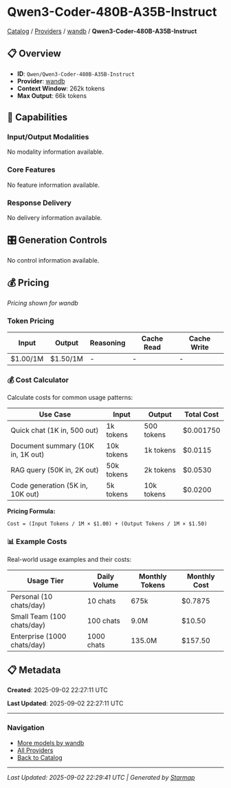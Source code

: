 # Qwen3-Coder-480B-A35B-Instruct
  
[Catalog](../../../../..) / [Providers](../../../..) / [wandb](../../..) / **Qwen3-Coder-480B-A35B-Instruct**


## 📋 Overview
  
- **ID**: `Qwen/Qwen3-Coder-480B-A35B-Instruct`
- **Provider**: [wandb](../)
- **Context Window**: 262k tokens
- **Max Output**: 66k tokens
  
## 🎯 Capabilities
  
### Input/Output Modalities
  
No modality information available.
  
### Core Features
  
No feature information available.
  
### Response Delivery
  
No delivery information available.
  
## 🎛️ Generation Controls
  
No control information available.
  
## 💰 Pricing
  
*Pricing shown for wandb*
  
  
### Token Pricing
  
| Input | Output | Reasoning | Cache Read | Cache Write |
|---------|---------|---------|---------|---------|
| $1.00/1M | $1.50/1M | - | - | - |

  
### 💰 Cost Calculator
  
Calculate costs for common usage patterns:
  
  
| Use Case | Input | Output | Total Cost |
|---------|---------|---------|---------|
| Quick chat (1K in, 500 out) | 1k tokens | 500 tokens | $0.001750 |
| Document summary (10K in, 1K out) | 10k tokens | 1k tokens | $0.0115 |
| RAG query (50K in, 2K out) | 50k tokens | 2k tokens | $0.0530 |
| Code generation (5K in, 10K out) | 5k tokens | 10k tokens | $0.0200 |

  
**Pricing Formula:**
  
```
Cost = (Input Tokens / 1M × $1.00) + (Output Tokens / 1M × $1.50)
```
  
### 📊 Example Costs
  
Real-world usage examples and their costs:
  
  
| Usage Tier | Daily Volume | Monthly Tokens | Monthly Cost |
|---------|---------|---------|---------|
| Personal (10 chats/day) | 10 chats | 675k | $0.7875 |
| Small Team (100 chats/day) | 100 chats | 9.0M | $10.50 |
| Enterprise (1000 chats/day) | 1000 chats | 135.0M | $157.50 |

  
## 📋 Metadata
  
**Created**: 2025-09-02 22:27:11 UTC
  
**Last Updated**: 2025-09-02 22:27:11 UTC
  
  
---
  
  
### Navigation

- [More models by wandb](../)
- [All Providers](../../../../../providers)
- [Back to Catalog](../../../../..)


---
_Last Updated: 2025-09-02 22:29:41 UTC | Generated by [Starmap](https://github.com/agentstation/starmap)_
